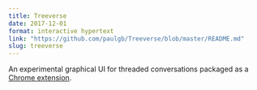 ```yaml
---
title: Treeverse
date: 2017-12-01
format: interactive hypertext
link: "https://github.com/paulgb/Treeverse/blob/master/README.md"
slug: treeverse
---
```

An experimental graphical UI for threaded conversations packaged as a [Chrome extension](https://chrome.google.com/webstore/detail/treeverse/aahmjdadniahaicebomlagekkcnlcila).
